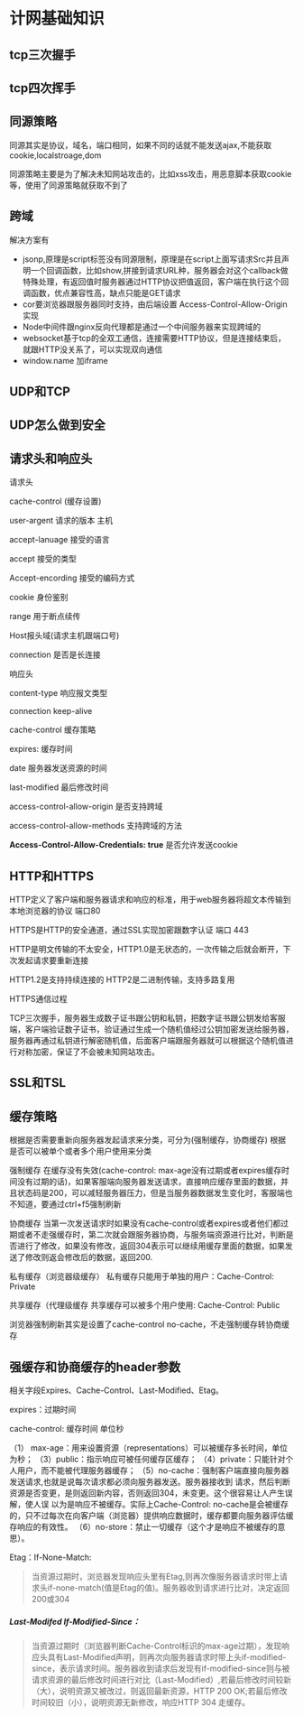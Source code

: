 # 计网基础知识

## tcp三次握手



## tcp四次挥手

## 同源策略

同源其实是协议，域名，端口相同，如果不同的话就不能发送ajax,不能获取cookie,localstroage,dom

同源策略主要是为了解决未知网站攻击的，比如xss攻击，用恶意脚本获取cookie等，使用了同源策略就获取不到了

## 跨域

解决方案有

- jsonp,原理是script标签没有同源限制，原理是在script上面写请求Src并且声明一个回调函数，比如show,拼接到请求URL种，服务器会对这个callback做特殊处理，有返回值时服务器通过HTTP协议把值返回，客户端在执行这个回调函数，优点兼容性高，缺点只能是GET请求
- cor要浏览器跟服务器同时支持，由后端设置 Access-Control-Allow-Origin 实现
- Node中间件跟nginx反向代理都是通过一个中间服务器来实现跨域的
- websocket基于tcp的全双工通信，连接需要HTTP协议，但是连接结束后，就跟HTTP没关系了，可以实现双向通信
- window.name 加iframe

## UDP和TCP

## UDP怎么做到安全

## 请求头和响应头

请求头

cache-control (缓存设置)

user-argent  请求的版本 主机

accept-lanuage 接受的语言

accept 接受的类型

Accept-encording 接受的编码方式

cookie  身份鉴别

range 用于断点续传

Host报头域(请求主机跟端口号)

connection 是否是长连接

响应头

content-type 响应报文类型

connection keep-alive

cache-control 缓存策略

expires: 缓存时间

date 服务器发送资源的时间 

last-modified 最后修改时间

access-control-allow-origin 是否支持跨域

access-control-allow-methods 支持跨域的方法

**Access-Control-Allow-Credentials: true** 是否允许发送cookie

## HTTP和HTTPS

HTTP定义了客户端和服务器请求和响应的标准，用于web服务器将超文本传输到本地浏览器的协议 端口80

HTTPS是HTTP的安全通道，通过SSL实现加密跟数字认证 端口 443

HTTP是明文传输的不太安全，HTTP1.0是无状态的，一次传输之后就会断开，下次发起请求要重新连接

HTTP1.2是支持持续连接的 HTTP2是二进制传输，支持多路复用

HTTPS通信过程

TCP三次握手，服务器生成数子证书跟公钥和私钥，把数字证书跟公钥发给客服端，客户端验证数子证书，验证通过生成一个随机值经过公钥加密发送给服务器，服务器再通过私钥进行解密随机值，后面客户端跟服务器就可以根据这个随机值进行对称加密，保证了不会被未知网站攻击。

## SSL和TSL

## 缓存策略

根据是否需要重新向服务器发起请求来分类，可分为(强制缓存，协商缓存) 根据是否可以被单个或者多个用户使用来分类

强制缓存 在缓存没有失效(cache-control: max-age没有过期或者expires缓存时间没有过期的话)，如果客服端向服务器发送请求，直接响应缓存里面的数据，并且状态码是200，可以减轻服务器压力，但是当服务器数据发生变化时，客服端也不知道，要通过ctrl+f5强制刷新

协商缓存 当第一次发送请求时如果没有cache-control或者expires或者他们都过期或者不走强缓存时，第二次就会跟服务器协商，与服务端资源进行比对，判断是否进行了修改，如果没有修改，返回304表示可以继续用缓存里面的数据，如果发送了修改则返会修改后的数据，返回200.

私有缓存（浏览器级缓存）
私有缓存只能用于单独的用户：Cache-Control: Private

共享缓存（代理级缓存
共享缓存可以被多个用户使用: Cache-Control: Public

浏览器强制刷新其实是设置了cache-control no-cache，不走强制缓存转协商缓存

## 强缓存和协商缓存的header参数

相关字段Expires、Cache-Control、Last-Modified、Etag。

expires：过期时间

cache-control: 缓存时间 单位秒

（1） max-age：用来设置资源（representations）可以被缓存多长时间，单位为秒； （3）public：指示响应可被任何缓存区缓存； （4）private：只能针对个人用户，而不能被代理服务器缓存； （5）no-cache：强制客户端直接向服务器发送请求,也就是说每次请求都必须向服务器发送。服务器接收到     请求，然后判断资源是否变更，是则返回新内容，否则返回304，未变更。这个很容易让人产生误解，使人误     以为是响应不被缓存。实际上Cache-Control:     no-cache是会被缓存的，只不过每次在向客户端（浏览器）提供响应数据时，缓存都要向服务器评估缓存响应的有效性。 （6）no-store：禁止一切缓存（这个才是响应不被缓存的意思）。

Etag：If-None-Match:

> 当资源过期时，浏览器发现响应头里有Etag,则再次像服务器请求时带上请求头if-none-match(值是Etag的值)。服务器收到请求进行比对，决定返回200或304

##### Last-Modifed If-Modified-Since：

> 当资源过期时（浏览器判断Cache-Control标识的max-age过期），发现响应头具有Last-Modified声明，则再次向服务器请求时带上头if-modified-since，表示请求时间。服务器收到请求后发现有if-modified-since则与被请求资源的最后修改时间进行对比（Last-Modified）,若最后修改时间较新（大），说明资源又被改过，则返回最新资源，HTTP 200 OK;若最后修改时间较旧（小），说明资源无新修改，响应HTTP 304 走缓存。